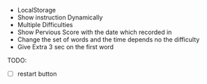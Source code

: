 - LocalStorage
- Show instruction Dynamically
- Multiple Difficulties
- Show Pervious Score with the date which recorded in
- Change the set of words and the time depends no the difficulty
- Give Extra 3 sec on the first word

TODO:

- [ ] restart button
